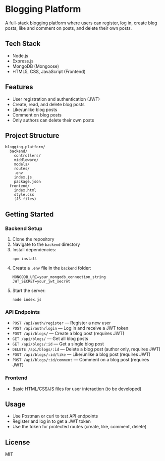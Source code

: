 # Blogging Platform

A full-stack blogging platform where users can register, log in, create blog posts, like and comment on posts, and delete their own posts.

## Tech Stack
- Node.js
- Express.js
- MongoDB (Mongoose)
- HTML5, CSS, JavaScript (Frontend)

## Features
- User registration and authentication (JWT)
- Create, read, and delete blog posts
- Like/unlike blog posts
- Comment on blog posts
- Only authors can delete their own posts

## Project Structure
```
blogging-platform/
  backend/
    controllers/
    middleware/
    models/
    routes/
    .env
    index.js
    package.json
  frontend/
    index.html
    style.css
    (JS files)
```

## Getting Started

### Backend Setup
1. Clone the repository
2. Navigate to the `backend` directory
3. Install dependencies:
   ```
   npm install
   ```
4. Create a `.env` file in the `backend` folder:
   ```
   MONGODB_URI=your_mongodb_connection_string
   JWT_SECRET=your_jwt_secret
   ```
5. Start the server:
   ```
   node index.js
   ```

### API Endpoints
- `POST /api/auth/register` — Register a new user
- `POST /api/auth/login` — Log in and receive a JWT token
- `POST /api/blogs/` — Create a blog post (requires JWT)
- `GET /api/blogs/` — Get all blog posts
- `GET /api/blogs/:id` — Get a single blog post
- `DELETE /api/blogs/:id` — Delete a blog post (author only, requires JWT)
- `POST /api/blogs/:id/like` — Like/unlike a blog post (requires JWT)
- `POST /api/blogs/:id/comment` — Comment on a blog post (requires JWT)

### Frontend
- Basic HTML/CSS/JS files for user interaction (to be developed)

## Usage
- Use Postman or curl to test API endpoints
- Register and log in to get a JWT token
- Use the token for protected routes (create, like, comment, delete)

## License
MIT 